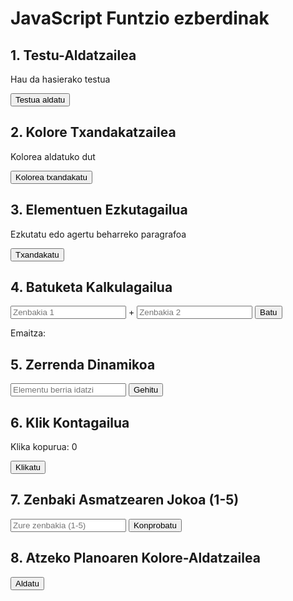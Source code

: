 <!DOCTYPE html>
<html lang="eu">
<head>
    <meta name="viewport" content="width=device-width, initial-scale=1.0">
    <title>3.ariketa</title>
    </head>
<body>
    <h1>JavaScript Funtzio ezberdinak</h1>
    <section>
        <h2>1. Testu-Aldatzailea</h2>
        <p id="testu_aldagarria">Hau da hasierako testua</p>
        <button onclick="aldatuTestua()">Testua aldatu</button>
    </section>
    <section>
        <h2>2. Kolore Txandakatzailea</h2>
        <p id="kolore_aldagarria">Kolorea aldatuko dut</p>
        <button onclick="aldatuKolorea()">Kolorea txandakatu</button>
    </section>
    <section>
        <h2>3. Elementuen Ezkutagailua</h2>
        <p id="ezkutatu_hau">Ezkutatu edo agertu beharreko paragrafoa</p>
        <button onclick="txandakatuEzkutatzea()">Txandakatu</button>
    </section>
    <section>
        <h2>4. Batuketa Kalkulagailua</h2>
        <input type="number" id="zenbaki1" placeholder="Zenbakia 1"> +
        <input type="number" id="zenbaki2" placeholder="Zenbakia 2">
        <button onclick="batuketaEgin()">Batu</button>
        <p>Emaitza: <span id="emaitza4"></span></p>
    </section> 
    <section>
        <h2>5. Zerrenda Dinamikoa</h2>
        <input type="text" id="elementu_berria" placeholder="Elementu berria idatzi">
        <button onclick="gehituElementua()">Gehitu</button>
        <ul id="zerrenda_dinamikoa"></ul>
    </section>
    <section>
        <h2>6. Klik Kontagailua</h2>
        <p>Klika kopurua: <span id="kontagailu_emaitza">0</span></p>
        <button onclick="kontatuKlik()">Klikatu</button>
    </section>
    <section>
        <h2>7. Zenbaki Asmatzearen Jokoa (1-5)</h2>
        <input type="number" id="asmatutako_zenbakia" placeholder="Zure zenbakia (1-5)">
        <button onclick="konprobatuZenbakia()">Konprobatu</button>
        <p id="joko_emaitza"></p>
    </section>
    <section>
        <h2>8. Atzeko Planoaren Kolore-Aldatzailea</h2>
        <button onclick="aldatuAtzekoPlanoarenKolorea()">Aldatu</button>
    </section>
    <script src="funtzioak.js"></script>
    <script>
        // 6. eta 7. ariketetarako aldagai globalak.
        let klikKopurua = 0;
        let zenbakiSekretua = Math.floor(Math.random() * 5) + 1;
        // 
    </script>
</body>
</html>

